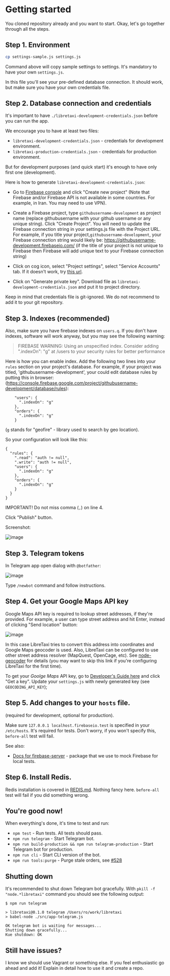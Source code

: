 # Getting started

You cloned repository already and you want to start. Okay, let's go together
through all the steps.

## Step 1. Environment

```bash
cp settings-sample.js settings.js
```

Command above will copy sample settings to settings. It's mandatory to have your own `settings.js`.

In this file you'll see your pre-defined database connection. It should work, but make sure you have your own credentials file.

## Step 2. Database connection and credentials

It's important to have `./libretaxi-development-credentials.json` before you can run the app.

We encourage you to have at least two files:

* `libretaxi-development-credentials.json` - credentials for development environment.
* `libretaxi-production-credentials.json` - credentials for production environment.

But for development purposes (and quick start) it's enough to have only first one (development).



Here is how to generate `libretaxi-development-credentials.json`:

* Go to [Firebase console](https://console.firebase.google.com/) and click "Create new project" (Note that Firebase and/or Firebase API is not available in some countries. For example, in Iran. You may need to use VPN).

* Create a Firebase project, type `githubusername-development` as project name (replace githubusername with your github username or any unique string). Click "Create Project". You will need to update the Firebase connection string in your settings.js file with the Project URL. For example, if you title your project,`githubusername-development`, your Firebase connection string would likely be: https://githubusername-development.firebaseio.com/ (if the title of your project is not unique to Firebase then Firebase will add unique text to your Firebase connection string)

* Click on cog icon, select "Project settings", select "Service Accounts" tab. If it doesn't work, try [this url](https://console.firebase.google.com/project/libretaxi-development/settings/serviceaccounts/adminsdk).

* Click on "Generate private key". Download file as `libretaxi-development-credentials.json` and put it to project directory.

Keep in mind that credentials file is git-ignored. We do not recommend to add it to your git repository.

## Step 3. Indexes (recommended)

Also, make sure you have firebase indexes on `users.q`. If you don't have indexes, software will work anyway, but you may see the following warning:

> FIREBASE WARNING: Using an unspecified index. Consider adding ".indexOn": "g" at /users to your security rules for better performance

Here is how you can enable index. Add the following two lines into your `rules` section on your project's database. For example, if your project was titled, 'githubusername-development', your could edit database rules by putting this in browser: (https://console.firebase.google.com/project/githubusername-development/database/rules):

```
    "users": {
      ".indexOn": "g"
    },
    "orders": {
      ".indexOn": "g"
    }
```

(`g` stands for "geofire" - library used to search by geo location).

So your configuration will look like this:

```
{
  "rules": {
    ".read": "auth != null",
    ".write": "auth != null",
    "users": {
      ".indexOn": "g"
    },
    "orders": {
      ".indexOn": "g"
    }
  }
}
```

IMPORTANT! Do not miss comma (`,`) on line 4.

Click "Publish" button.

Screenshot:

![image](https://cloud.githubusercontent.com/assets/1477672/21249592/f4a27ee6-c2f3-11e6-9e03-c176d3092b63.png)


## Step 3. Telegram tokens

In Telegram app open dialog with `@botfather`:

![image](https://cloud.githubusercontent.com/assets/1477672/21249653/68e86f0e-c2f4-11e6-950b-862200013e5b.png)

Type `/newbot` command and follow instructions.

## Step 4. Get your Google Maps API key

Google Maps API key is required to lookup street addresses, if they're provided. For example, a
user can type street address and hit Enter, instead of clicking "Send location" button:

![image](https://cloud.githubusercontent.com/assets/1477672/25786160/d2bd17f2-3344-11e7-95fd-fca662cc8722.png)

In this case LibreTaxi tries to convert this address into coordinates and Google Maps geocoder is used.
Also, LibreTaxi can be configured to use other street address resolver (MapQuest, OpenCage, etc).
See [node-geocoder](https://github.com/nchaulet/node-geocoder) for details (you may want to skip
this link if you're configuring LibreTaxi for the first time).

To get your _Goolge Maps_ API key, go to [Developer's Guide here](https://developers.google.com/maps/documentation/geocoding/intro) and click "Get a key". Update
your `settings.js` with newly generated key (see `GEOCODING_API_KEY`);

## Step 5. Add changes to your `hosts` file.

(required for development, optional for production).

Make sure `127.0.0.1 localhost.firebaseio.test` is specified in your `/etc/hosts`.
It's required for tests. Don't worry, if you won't specify this, `before-all` test
will fail.

See also:

* [Docs for firebase-server](https://github.com/urish/firebase-server/blob/master/README.md) -
package that we use to mock Firebase for local tests.

## Step 6. Install Redis.

Redis installation is covered in [REDIS.md](REDIS.md). Nothing fancy here. `before-all` test
will fail if you did something wrong.

## You're good now!

When everything's done, it's time to test and run:

* `npm test` - Run tests. All tests should pass.
* `npm run telegram` - Start Telegram bot.
* `npm run build-production && npm run telegram-production` - Start Telegram bot for production.
* `npm run cli` - Start CLI version of the bot.
* `npm run tools:purge` - Purge stale orders, see [#528](https://github.com/ro31337/libretaxi/issues/528)

## Shutting down

It's recommended to shut down Telegram bot gracefully. With `pkill -f "node.*libretaxi"` command you should see the following output:

```
$ npm run telegram

> libretaxi@0.1.0 telegram /Users/ro/work/libretaxi
> babel-node ./src/app-telegram.js

OK telegram bot is waiting for messages...
Shutting down gracefully...
Kue shutdown: OK
```

## Still have issues?

I know we should use Vagrant or something else. If you feel enthusiastic go ahead and add it! Explain in detail how to use it and create a repo.
